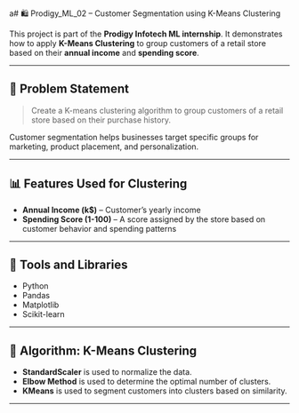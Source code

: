 a# 🛍️ Prodigy_ML_02 – Customer Segmentation using K-Means Clustering

This project is part of the **Prodigy Infotech ML internship**. It demonstrates how to apply **K-Means Clustering** to group customers of a retail store based on their **annual income** and **spending score**.

---

## 📌 Problem Statement

> Create a K-means clustering algorithm to group customers of a retail store based on their purchase history.

Customer segmentation helps businesses target specific groups for marketing, product placement, and personalization.

---

## 📊 Features Used for Clustering

- **Annual Income (k$)** – Customer’s yearly income
- **Spending Score (1-100)** – A score assigned by the store based on customer behavior and spending patterns

---

## 🔧 Tools and Libraries

- Python
- Pandas
- Matplotlib
- Scikit-learn

---

## 🧠 Algorithm: K-Means Clustering

- **StandardScaler** is used to normalize the data.
- **Elbow Method** is used to determine the optimal number of clusters.
- **KMeans** is used to segment customers into clusters based on similarity.

---
